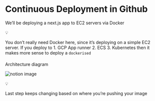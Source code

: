 # Continuous Deployment in Github

We’ll be deploying a next.js app to EC2 servers via Docker

💡

You don’t really need Docker here, since it’s deploying on a simple EC2 server. If you deploy to 1. GCP App runner 2. ECS 3. Kubernetes then it makes more sense to deploy a `dockerised`

#### 

[](#f958cd31473446149a4f38f5aa5dd0af "Architecture diagram")Architecture diagram

![notion image](https://www.notion.so/image/https%3A%2F%2Fprod-files-secure.s3.us-west-2.amazonaws.com%2F085e8ad8-528e-47d7-8922-a23dc4016453%2F22c1c7b4-3fa2-46b4-80e0-49f8b66ea635%2FScreenshot_2024-03-20_at_8.51.20_PM.png?table=block&id=c62fe199-6f4b-413d-8c68-4d5d465759e7&cache=v2)

💡

Last step keeps changing based on where you’re pushing your image